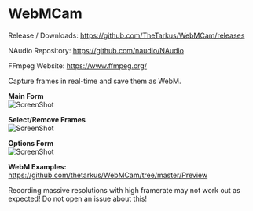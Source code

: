 WebMCam
=======

Release / Downloads:
https://github.com/TheTarkus/WebMCam/releases

NAudio Repository:
https://github.com/naudio/NAudio

FFmpeg Website:
https://www.ffmpeg.org/

Capture frames in real-time and save them as WebM.

<b>Main Form</b><br/>
![ScreenShot](https://raw.githubusercontent.com/thetarkus/WebMCam/master/Preview/FormMain.png)

<b>Select/Remove Frames</b><br/>
![ScreenShot](https://raw.githubusercontent.com/thetarkus/WebMCam/master/Preview/FormShowFrames.png)

<b>Options Form</b><br/>
![ScreenShot](https://raw.githubusercontent.com/thetarkus/WebMCam/master/Preview/FormOptions.png)

<b>WebM Examples:</b><br/>
https://github.com/thetarkus/WebMCam/tree/master/Preview

Recording massive resolutions with high framerate may not work out as expected!
Do not open an issue about this!
